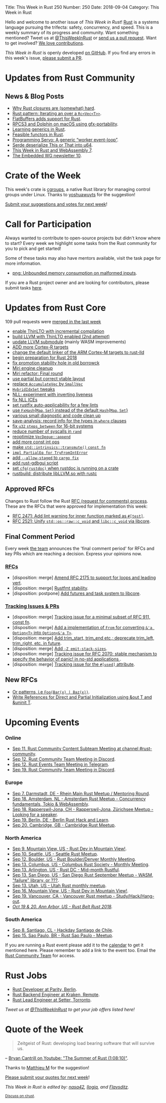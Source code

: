 Title: This Week in Rust 250
Number: 250
Date: 2018-09-04
Category: This Week in Rust

Hello and welcome to another issue of *This Week in Rust*!
[Rust](http://rust-lang.org) is a systems language pursuing the trifecta: safety, concurrency, and speed.
This is a weekly summary of its progress and community.
Want something mentioned? Tweet us at [@ThisWeekInRust](https://twitter.com/ThisWeekInRust) or [send us a pull request](https://github.com/cmr/this-week-in-rust).
Want to get involved? [We love contributions](https://github.com/rust-lang/rust/blob/master/CONTRIBUTING.md).

*This Week in Rust* is openly developed [on GitHub](https://github.com/cmr/this-week-in-rust).
If you find any errors in this week's issue, [please submit a PR](https://github.com/cmr/this-week-in-rust/pulls).

# Updates from Rust Community

## News & Blog Posts

* [Why Rust closures are (somewhat) hard](http://stevedonovan.github.io/rustifications/2018/08/18/rust-closures-are-hard.html).
* [Rust pattern: Iterating an over a `Rc<Vec<T>>`](http://smallcultfollowing.com/babysteps/blog/2018/09/02/rust-pattern-iterating-an-over-a-rc-vec-t/).
* [FlatBuffers adds support for Rust](https://github.com/google/flatbuffers/pull/4898).
* [RPCS3 and Dolphin on macOS using gfx-portability](https://gfx-rs.github.io/2018/09/03/rpcs3-dolphin.html).
* [Learning generics in Rust](https://tutorialedge.net/rust/learning-generics-in-rust/).
* [Feasible functors in Rust](https://varkor.github.io/blog/2018/08/28/feasible-functors-in-rust.html).
* [Programming Servo: A generic “worker event-loop”](https://medium.com/programming-servo/programming-servo-a-generic-worker-event-loop-400a6f113a60).
* [Serde deserialize This or That into u64](https://noyez.gitlab.io/post/2018-08-28-serilize-this-or-that-into-u64/).
* [This Week in Rust and WebAssembly 7](https://rustwasm.github.io/2018/09/04/this-week-in-rust-wasm-007.html).
* [The Embedded WG newsletter 10](https://rust-embedded.github.io/blog/2018-08-28-newsletter-10/).

# Crate of the Week

This week's crate is [cgroups](https://crates.io/crates/cgroups), a native Rust library for managing control groups under Linux. Thanks to [yoshuawuyts](https://users.rust-lang.org/t/crate-of-the-week/2704/450) for the suggestion!

[Submit your suggestions and votes for next week][submit_crate]!

[submit_crate]: https://users.rust-lang.org/t/crate-of-the-week/2704

# Call for Participation

Always wanted to contribute to open-source projects but didn't know where to start?
Every week we highlight some tasks from the Rust community for you to pick and get started!

Some of these tasks may also have mentors available, visit the task page for more information.

* [png: Unbounded memory consumption on malformed inputs](https://github.com/PistonDevelopers/image-png/issues/80).

If you are a Rust project owner and are looking for contributors, please submit tasks [here][guidelines].

[guidelines]: https://users.rust-lang.org/t/twir-call-for-participation/4821

# Updates from Rust Core

109 pull requests were [merged in the last week][merged]

[merged]: https://github.com/search?q=is%3Apr+org%3Arust-lang+is%3Amerged+merged%3A2018-08-27..2018-09-03

* [enable ThinLTO with incremental compilation](https://github.com/rust-lang/rust/pull/53673)
* [build LLVM with ThinLTO enabled (2nd attempt)](https://github.com/rust-lang/rust/pull/53245)
* [update LLVM submodule](https://github.com/rust-lang/rust/pull/53611) (mainly WASM improvements)
* [ADD more Cortex-R targets](https://github.com/rust-lang/rust/pull/53679)
* [change the default linker of the ARM Cortex-M targets to rust-lld](https://github.com/rust-lang/rust/pull/53648)
* [begin preparation for Rust 2018](https://github.com/rust-lang/crates.io/pull/1467)
* [fix promotion stability hole in old borrowck](https://github.com/rust-lang/rust/pull/53699)
* [Miri engine cleanup](https://github.com/rust-lang/rust/pull/53671)
* [Miri refactor: Final round](https://github.com/rust-lang/rust/pull/53779)
* [use partial but correct vtable layout](https://github.com/rust-lang/rust/pull/53757)
* [replace `AccumulateVec` by `SmallVec`](https://github.com/rust-lang/rust/pull/53659)
* [`HybridIdxSet` tweaks](https://github.com/rust-lang/rust/pull/53656)
* [NLL: experiment with inverting liveness](https://github.com/rust-lang/rust/pull/53314)
* [fix NLL ICEs](https://github.com/rust-lang/rust/pull/53580)
* [set rustfix auto-applicability for a few lints](https://github.com/rust-lang/rust/pull/53655)
* [use `FxHash`{`Map`, `Set`} instead of the default `Hash`{`Map`, `Set`}](https://github.com/rust-lang/rust/pull/53472)
* [various small diagnostic and code clean up](https://github.com/rust-lang/rust/pull/53842)
* [save-analysis: record info for the types in `where` clauses](https://github.com/rust-lang/rust/pull/53838)
* [fix `u32` `steps_between` for 16-bit systems](https://github.com/rust-lang/rust/pull/53755)
* [reduce number of syscalls in `rand`](https://github.com/rust-lang/rust/pull/53725)
* [reoptimize `VecDeque::append`](https://github.com/rust-lang/rust/pull/53564)
* [add more const int ops](https://github.com/rust-lang/rust/pull/53697)
* [make `std::intrinsics::transmute()` `const fn`](https://github.com/rust-lang/rust/pull/53535)
* [`impl PartialEq for TryFromIntError`](https://github.com/rust-lang/rust/pull/53476)
* [add `--allow-staged` to `cargo fix`](https://github.com/rust-lang/cargo/pull/5943)
* [add rust-gdbgui script](https://github.com/rust-lang/rust/pull/53774)
* [set `cfg(rustdoc)` when rustdoc is running on a crate](https://github.com/rust-lang/rust/pull/53076)
* [rustbuild: distribute libLLVM.so with rustc](https://github.com/rust-lang/rust/pull/53828)

## Approved RFCs

Changes to Rust follow the Rust [RFC (request for comments)
process](https://github.com/rust-lang/rfcs#rust-rfcs). These
are the RFCs that were approved for implementation this week:

* [RFC 2471: Add lint warning for inner function marked as `#[test]`](https://github.com/rust-lang/rfcs/pull/2471).
* [RFC 2521: Unify `std::os::raw::c_void` and `libc::c_void` via libcore](https://github.com/rust-lang/rfcs/pull/2521).

## Final Comment Period

Every week [the team](https://www.rust-lang.org/team.html) announces the
'final comment period' for RFCs and key PRs which are reaching a
decision. Express your opinions now.

### [RFCs](https://github.com/rust-lang/rfcs/labels/final-comment-period)

* [disposition: merge] [Amend RFC 2175 to support for loops and leading vert](https://github.com/rust-lang/rfcs/pull/2530).
* [disposition: merge] [Rustfmt stability](https://github.com/rust-lang/rfcs/pull/2437).
* [disposition: postpone] [Add futures and task system to libcore](https://github.com/rust-lang/rfcs/pull/2418).

### [Tracking Issues & PRs](https://github.com/rust-lang/rust/labels/final-comment-period)

* [disposition: merge] [Tracking issue for a minimal subset of RFC 911, const fn](https://github.com/rust-lang/rust/issues/53555).
* [disposition: merge] [Add a implementation of `From` for converting `&'a Option<T>` into `Option<&'a T>`](https://github.com/rust-lang/rust/pull/53218).
* [disposition: merge] [Add trim_start, trim_end etc.; deprecate trim_left, trim_right, etc. in future](https://github.com/rust-lang/rust/pull/52994).
* [disposition: merge] [Add `-Z emit-stack-sizes`](https://github.com/rust-lang/rust/pull/51946).
* [disposition: merge] [Tracking issue for RFC 2070: stable mechanism to specify the behavior of panic! in no-std applications ](https://github.com/rust-lang/rust/issues/44489).
* [disposition: merge] [Tracking issue for the `#[used]` attribute](https://github.com/rust-lang/rust/issues/40289).

## New RFCs

* [Or patterns, i.e `Foo(Bar(x) | Baz(x))`](https://github.com/rust-lang/rfcs/pull/2535).
* [Write References for Direct and Partial Initialization using &out T and &uninit T](https://github.com/rust-lang/rfcs/pull/2534).

# Upcoming Events

### Online

* [Sep 11. Rust Community Content Subteam Meeting at channel #rust-community](irc://irc.mozilla.org/rust-community).
* [Sep 12. Rust Community Team Meeting in Discord](https://discordapp.com/channels/442252698964721669/443773747350994945).
* [Sep 12. Rust Events Team Meeting in Telegram](https://t.me/joinchat/EkKINhHCgZ9llzvPidOssA).
* [Sep 19. Rust Community Team Meeting in Discord](https://discordapp.com/channels/442252698964721669/443773747350994945).

### Europe

* [Sep  7. Darmstadt, DE - Rhein Main Rust Meetup / Mentoring Round](https://www.meetup.com/Rust-Rhein-Main/events/254282818).
* [Sep 18. Amsterdam, NL - Amsterdam Rust Meetup - Concurrency fundamentals, Tokio & WebAssembly](https://www.meetup.com/Rust-Amsterdam/events/253425558).
* [Sep 18. Rapperswil-Jona, CH - Rapperswil-Jona, Zürichsee Meetup - Looking for a speaker](https://www.meetup.com/de-DE/Rust-Zurich/events/251682152/).
* [Sep 19. Berlin, DE - Berlin Rust Hack and Learn](https://www.meetup.com/opentechschool-berlin/events/253541005/).
* [Sep 20. Cambridge, GB - Cambridge Rust Meetup](https://www.meetup.com/Cambridge-Rust-Meetup/events/pzwshpyxmbbc/).

### North America

* [Sep  9. Mountain View, US - Rust Dev in Mountain View!](https://www.meetup.com/Rust-Dev-in-Mountain-View/events/glnfcpyxmbmb/).
* [Sep 10. Seattle, US - Seattle Rust Meetup](https://www.meetup.com/Seattle-Rust-Meetup/events/pkggvpyxmbnb/).
* [Sep 12. Boulder, US - Rust Boulder/Denver Monthly Meeting](http://www.meetup.com/Rust-Boulder-Denver/).
* [Sep 13. Columbus, US - Columbus Rust Society - Monthly Meeting](https://www.meetup.com/columbus-rs/events/dbcfrpyxmbrb/).
* [Sep 13. Arlington, US - Rust DC - Mid-month Rustful](https://www.meetup.com/RustDC/events/253787454).
* [Sep 13. San Diego, US - San Diego Rust September Meetup - WASM, "failure" library, or ???](https://www.meetup.com/San-Diego-Rust/events/253862312/).
* [Sep 13. Utah, US - Utah Rust monthly meetup](https://www.meetup.com/utahrust/events/253965052/).
* [Sep 16. Mountain View, US - Rust Dev in Mountain View!](https://www.meetup.com/Rust-Dev-in-Mountain-View/events/glnfcpyxmbvb/).
* [Sep 19. Vancouver, CA - Vancouver Rust meetup - Study/Hack/Hang-out](https://www.meetup.com/Vancouver-Rust/events/dqldspyxmbzb/).
* *[Oct 19 & 20. Ann Arbor, US - Rust Belt Rust 2018](https://rust-belt-rust.com/).*

### South America

* [Sep  8. Santiago, CL - Hackday Santiago de Chile](https://www.meetup.com/Rust-Santiago-de-Chile/events/254285104/).
* [Sep 15. Sao Paulo, BR - Rust Sao Paulo - Meetup](https://www.meetup.com/Rust-Sao-Paulo-Meetup/events/253842754/).

If you are running a Rust event please add it to the [calendar] to get
it mentioned here. Please remember to add a link to the event too.
Email the [Rust Community Team][community] for access.

[calendar]: https://www.google.com/calendar/embed?src=apd9vmbc22egenmtu5l6c5jbfc%40group.calendar.google.com
[community]: mailto:community-team@rust-lang.org

# Rust Jobs

* [Rust Developer at Parity, Berlin](https://paritytech.io/jobs/).
* [Rust Backend Engineer at Kraken, Remote](https://jobs.lever.co/kraken/4c864c8f-bde6-443d-b521-dd90df0e9105).
* [Rust Lead Engineer at Setter, Torronto](https://setter.breezy.hr/p/880e8a830036-lead-engineer).

*Tweet us at [@ThisWeekInRust](https://twitter.com/ThisWeekInRust) to get your job offers listed here!*

# Quote of the Week

> Zeitgeist of Rust: developing load bearing software that will survive us.

– [Bryan Cantrill on Youtube: "The Summer of Rust (1:08:10)"](https://www.youtube.com/watch?v=LjFM8vw3pbU).

Thanks to [Matthieu M](https://users.rust-lang.org/u/matthieum) for the suggestion!

[Please submit your quotes for next week](http://users.rust-lang.org/t/twir-quote-of-the-week/328)!

*This Week in Rust is edited by: [nasa42](https://github.com/nasa42), [llogiq](https://github.com/llogiq), and [Flavsditz](https://github.com/Flavsditz).*

<small>[Discuss on r/rust]().</small>
